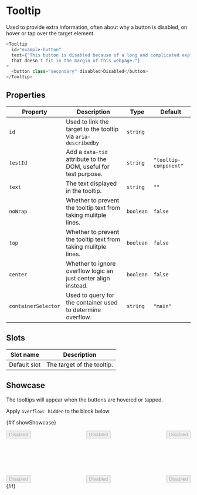 <script lang="ts">
  import Tooltip from "$lib/components/Tooltip.svelte";
  import Checkbox from "$lib/components/Checkbox.svelte";

  let overflowHidden = true;
  let showShowcase = true;

  const toggleOverflowHidden = async () => {
    overflowHidden = !overflowHidden;

    // We need to rerender the showcase for the tooltip to rediscover its
    // overflow:hidden ancestor.
    showShowcase = false;
    await new Promise((resolve) => setTimeout(() => {
      showShowcase = true;
    }, 0));
  };
</script>

# Tooltip

Used to provide extra information, often about why a button is disabled, on
hover or tap over the target element.

```javascript
<Tooltip
  id="example-button"
  text={"This button is disabled because of a long and complicated explanation
  that doesn't fit in the margin of this webpage."}
>
  <button class="secondary" disabled>Disabled</button>
</Tooltip>
```

## Properties

| Property            | Description                                                     | Type      | Default               |
| ------------------- | --------------------------------------------------------------- | --------- | --------------------- |
| `id`                | Used to link the target to the tooltip via `aria-describedby`   | `string`  |                       |
| `testId`            | Add a `data-tid` attribute to the DOM, useful for test purpose. | `string`  | `"tooltip-component"` |
| `text`              | The text displayed in the tooltip.                              | `string`  | `""`                  |
| `noWrap`            | Whether to prevent the tooltip text from taking mulitple lines. | `boolean` | `false`               |
| `top`               | Whether to prevent the tooltip text from taking mulitple lines. | `boolean` | `false`               |
| `center`            | Whether to ignore overflow logic an just center align instead.  | `boolean` | `false`               |
| `containerSelector` | Used to query for the container used to determine overflow.     | `string`  | `"main"`              |

## Slots

| Slot name    | Description                |
| ------------ | -------------------------- |
| Default slot | The target of the tooltip. |

## Showcase

The tooltips will appear when the buttons are hovered or tapped.

<div class="checkbox">
  <Checkbox checked={overflowHidden} on:nnsChange={toggleOverflowHidden}>
    Apply <code>overflow: hidden</code> to the block below
  </Checkbox>
</div>

{#if showShowcase}

  <div class="tooltip-target-container" class:overflowHidden data-tid="showcase">
    <div class="row">
      <Tooltip
        id="example-button"
        containerSelector=".tooltip-target-container"
        text={"This button is disabled because of a long and complicated explanation that doesn't fit in the margin of this webpage."}
      >
        <button class="secondary" disabled>Disabled</button>
      </Tooltip>
      <Tooltip
        id="example-button"
        containerSelector=".tooltip-target-container"
        text={"This button is disabled because of a long and complicated explanation that doesn't fit in the margin of this webpage."}
      >
        <button class="secondary" disabled>Disabled</button>
      </Tooltip>
      <Tooltip
        id="example-button"
        containerSelector=".tooltip-target-container"
        text={"This button is disabled because of a long and complicated explanation that doesn't fit in the margin of this webpage."}
      >
        <button class="secondary" disabled>Disabled</button>
      </Tooltip>
    </div>
    <div class="row">
      <Tooltip
        id="example-button"
        top={true}
        containerSelector=".tooltip-target-container"
        text={"This button is disabled because of a long and complicated explanation that doesn't fit in the margin of this webpage."}
      >
        <button class="secondary" disabled>Disabled</button>
      </Tooltip>
      <Tooltip
        id="example-button"
        top={true}
        containerSelector=".tooltip-target-container"
        text={"This button is disabled because of a long and complicated explanation that doesn't fit in the margin of this webpage."}
      >
        <button class="secondary" disabled>Disabled</button>
      </Tooltip>
      <Tooltip
        id="example-button"
        top={true}
        containerSelector=".tooltip-target-container"
        text={"This button is disabled because of a long and complicated explanation that doesn't fit in the margin of this webpage."}
      >
        <button class="secondary" disabled>Disabled</button>
      </Tooltip>
    </div>
  </div>
{/if}

<style lang="scss">
  @use "../../../../lib/styles/mixins/media";

  .checkbox {
    --checkbox-label-order: 1;
  }

  .tooltip-target-container {
    background-color: var(--card-background);
    padding: var(--padding);
    display: flex;
    flex-direction: column;
    gap: 100px;
  }

  .overflowHidden {
    overflow: hidden;
  }

  .row {
    display: flex;
    justify-content: space-between;
  }
</style>
